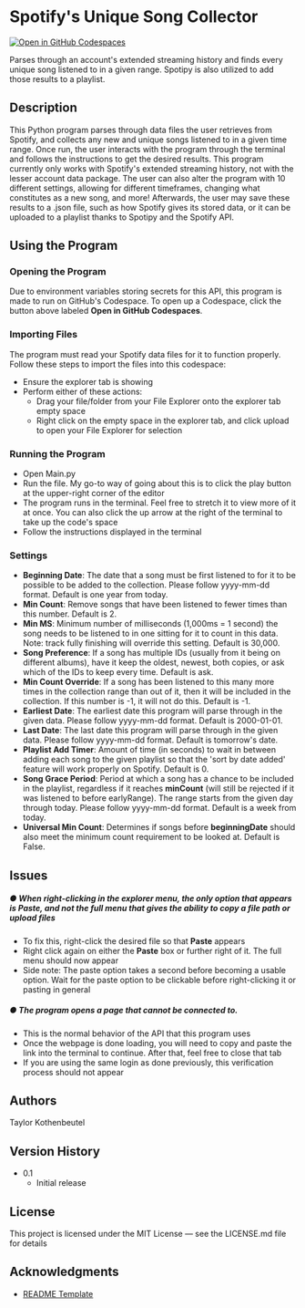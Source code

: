 # Spotify's Unique Song Collector

[![Open in GitHub Codespaces](https://github.com/codespaces/badge.svg)](https://codespaces.new/TKothenbeutel/Unique-Spotify-Songs?quickstart=1)

Parses through an account's extended streaming history and finds every unique song listened to in a given range. Spotipy is also utilized to add those results to a playlist.

## Description

This Python program parses through data files the user retrieves from Spotify, and collects any new and unique songs listened to in a given time range. Once run, the user interacts with the program through the terminal and follows the instructions to get the desired results. This program currently only works with Spotify's extended streaming history, not with the lesser account data package. The user can also alter the program with 10 different settings, allowing for different timeframes, changing what constitutes as a new song, and more! Afterwards, the user may save these results to a .json file, such as how Spotify gives its stored data, or it can be uploaded to a playlist thanks to Spotipy and the Spotify API.

## Using the Program

### Opening the Program

Due to environment variables storing secrets for this API, this program is made to run on GitHub's Codespace. To open up a Codespace, click the button above labeled **Open in GitHub Codespaces**.

### Importing Files

The program must read your Spotify data files for it to function properly. Follow these steps to import the files into this codespace:

* Ensure the explorer tab is showing
* Perform either of these actions:
   * Drag your file/folder from your File Explorer onto the explorer tab empty space
   * Right click on the empty space in the explorer tab, and click upload to open your File Explorer for selection

### Running the Program

* Open Main.py
* Run the file. My go-to way of going about this is to click the play button at the upper-right corner of the editor
* The program runs in the terminal. Feel free to stretch it to view more of it at once. You can also click the up arrow at the right of the terminal to take up the code's space
* Follow the instructions displayed in the terminal

### Settings

* **Beginning Date**: The date that a song must be first listened to for it to be possible to be added to the collection. Please follow yyyy-mm-dd format. Default is one year from today.
* **Min Count**: Remove songs that have been listened to fewer times than this number. Default is 2.
* **Min MS**: Minimum number of milliseconds (1,000ms = 1 second) the song needs to be listened to in one sitting for it to count in this data. Note: track fully finishing will override this setting. Default is 30,000.
* **Song Preference**: If a song has multiple IDs (usually from it being on different albums), have it keep the oldest, newest, both copies, or ask which of the IDs to keep every time. Default is ask.
* **Min Count Override**: If a song has been listened to this many more times in the collection range than out of it, then it will be included in the collection. If this number is -1, it will not do this. Default is -1.
* **Earliest Date**: The earliest date this program will parse through in the given data. Please follow yyyy-mm-dd format. Default is 2000-01-01.
* **Last Date**: The last date this program will parse through in the given data. Please follow yyyy-mm-dd format. Default is tomorrow's date.
* **Playlist Add Timer**: Amount of time (in seconds) to wait in between adding each song to the given playlist so that the 'sort by date added' feature will work properly on Spotify. Default is 0.
* **Song Grace Period**: Period at which a song has a chance to be included in the playlist, regardless if it reaches **minCount** (will still be rejected if it was listened to before earlyRange). The range starts from the given day through today. Please follow yyyy-mm-dd format. Default is a week from today.
* **Universal Min Count**: Determines if songs before **beginningDate** should also meet the minimum count requirement to be looked at. Default is False.


## Issues

##### &#9679; When right-clicking in the explorer menu, the only option that appears is **Paste**, and not the full menu that gives the ability to copy a file path or upload files
  * To fix this, right-click the desired file so that **Paste** appears
  * Right click again on either the **Paste** box or further right of it. The full menu should now appear
  * Side note: The paste option takes a second before becoming a usable option. Wait for the paste option to be clickable before right-clicking it or pasting in general
##### &#9679; The program opens a page that cannot be connected to.
  * This is the normal behavior of the API that this program uses
  * Once the webpage is done loading, you will need to copy and paste the link into the terminal to continue. After that, feel free to close that tab
  * If you are using the same login as done previously, this verification process should not appear

## Authors

Taylor Kothenbeutel

## Version History

* 0.1
  * Initial release

## License

This project is licensed under the MIT License — see the LICENSE.md file for details

## Acknowledgments

* [README Template](https://gist.github.com/DomPizzie/7a5ff55ffa9081f2de27c315f5018afc)
